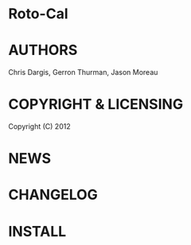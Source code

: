 Roto-Cal
========

AUTHORS
=======
Chris Dargis, Gerron Thurman, Jason Moreau

COPYRIGHT & LICENSING
=====================
Copyright (C) 2012

NEWS
====

CHANGELOG
=========

INSTALL
=======

